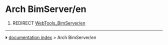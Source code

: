 # Arch BimServer/en
1.  REDIRECT [WebTools_BimServer/en](WebTools_BimServer/en.md)



---
⏵ [documentation index](../README.md) > Arch BimServer/en
